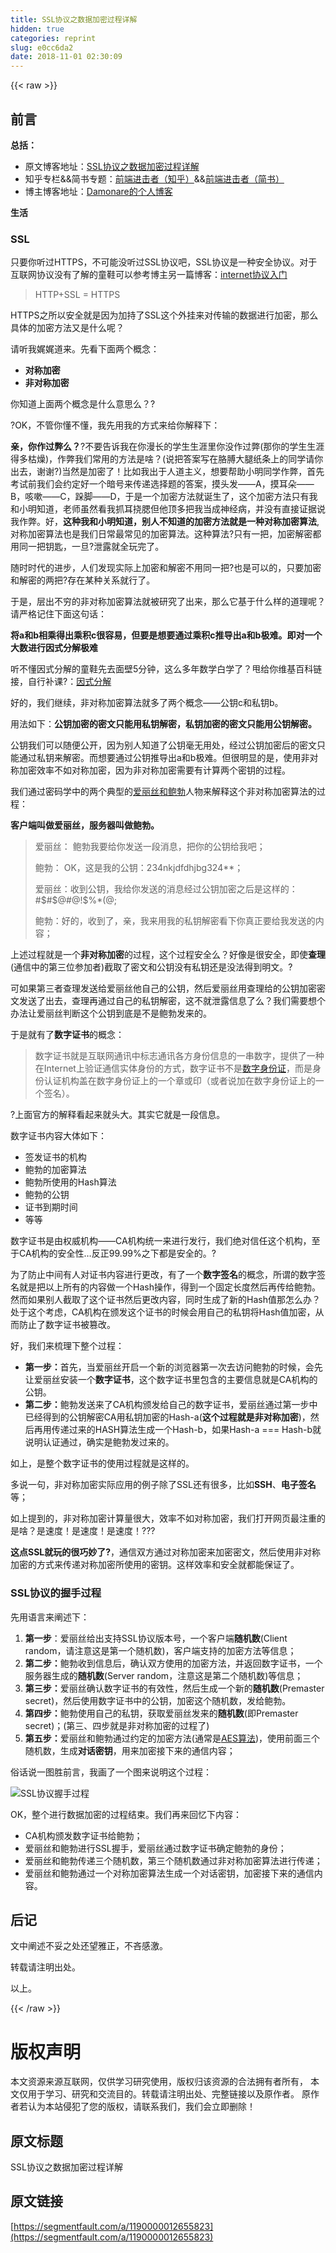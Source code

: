 ```yaml
---
title: SSL协议之数据加密过程详解
hidden: true
categories: reprint
slug: e0cc6da2
date: 2018-11-01 02:30:09
---
```


{{< raw >}}
<h2 id="articleHeader0">&#x524D;&#x8A00;</h2><p><strong>&#x603B;&#x62EC;&#xFF1A;</strong></p><ul><li>&#x539F;&#x6587;&#x535A;&#x5BA2;&#x5730;&#x5740;&#xFF1A;<a href="http://blog.damonare.cn/2017/12/29/SSL%E5%8D%8F%E8%AE%AE%E4%B9%8B%E6%95%B0%E6%8D%AE%E5%8A%A0%E5%AF%86%E8%BF%87%E7%A8%8B%E8%AF%A6%E8%A7%A3/#more" rel="nofollow noreferrer" target="_blank">SSL&#x534F;&#x8BAE;&#x4E4B;&#x6570;&#x636E;&#x52A0;&#x5BC6;&#x8FC7;&#x7A0B;&#x8BE6;&#x89E3;</a></li><li>&#x77E5;&#x4E4E;&#x4E13;&#x680F;&amp;&amp;&#x7B80;&#x4E66;&#x4E13;&#x9898;&#xFF1A;<a href="https://zhuanlan.zhihu.com/damonare" rel="nofollow noreferrer" target="_blank">&#x524D;&#x7AEF;&#x8FDB;&#x51FB;&#x8005;&#xFF08;&#x77E5;&#x4E4E;&#xFF09;</a>&amp;&amp;<a href="http://www.jianshu.com/collection/bbaa63e264f5" rel="nofollow noreferrer" target="_blank">&#x524D;&#x7AEF;&#x8FDB;&#x51FB;&#x8005;&#xFF08;&#x7B80;&#x4E66;&#xFF09;</a></li><li>&#x535A;&#x4E3B;&#x535A;&#x5BA2;&#x5730;&#x5740;&#xFF1A;<a href="http://damonare.cn" rel="nofollow noreferrer" target="_blank">Damonare&#x7684;&#x4E2A;&#x4EBA;&#x535A;&#x5BA2;</a></li></ul><p><strong>&#x751F;&#x6D3B;</strong></p><h3 id="articleHeader1">SSL</h3><p>&#x53EA;&#x8981;&#x4F60;&#x542C;&#x8FC7;HTTPS&#xFF0C;&#x4E0D;&#x53EF;&#x80FD;&#x6CA1;&#x542C;&#x8FC7;SSL&#x534F;&#x8BAE;&#x5427;&#xFF0C;SSL&#x534F;&#x8BAE;&#x662F;&#x4E00;&#x79CD;&#x5B89;&#x5168;&#x534F;&#x8BAE;&#x3002;&#x5BF9;&#x4E8E;&#x4E92;&#x8054;&#x7F51;&#x534F;&#x8BAE;&#x6CA1;&#x6709;&#x4E86;&#x89E3;&#x7684;&#x7AE5;&#x978B;&#x53EF;&#x4EE5;&#x53C2;&#x8003;&#x535A;&#x4E3B;&#x53E6;&#x4E00;&#x7BC7;&#x535A;&#x5BA2;&#xFF1A;<a href="http://blog.damonare.cn/2016/11/26/%E4%BA%92%E8%81%94%E7%BD%91%E5%8D%8F%E8%AE%AE%E5%85%A5%E9%97%A8/" rel="nofollow noreferrer" target="_blank">internet&#x534F;&#x8BAE;&#x5165;&#x95E8;</a></p><blockquote>HTTP+SSL = HTTPS</blockquote><p>HTTPS&#x4E4B;&#x6240;&#x4EE5;&#x5B89;&#x5168;&#x5C31;&#x662F;&#x56E0;&#x4E3A;&#x52A0;&#x6301;&#x4E86;SSL&#x8FD9;&#x4E2A;&#x5916;&#x6302;&#x6765;&#x5BF9;&#x4F20;&#x8F93;&#x7684;&#x6570;&#x636E;&#x8FDB;&#x884C;&#x52A0;&#x5BC6;&#xFF0C;&#x90A3;&#x4E48;&#x5177;&#x4F53;&#x7684;&#x52A0;&#x5BC6;&#x65B9;&#x6CD5;&#x53C8;&#x662F;&#x4EC0;&#x4E48;&#x5462;&#xFF1F;</p><p>&#x8BF7;&#x542C;&#x6211;&#x5A13;&#x5A13;&#x9053;&#x6765;&#x3002;&#x5148;&#x770B;&#x4E0B;&#x9762;&#x4E24;&#x4E2A;&#x6982;&#x5FF5;&#xFF1A;</p><ul><li><strong>&#x5BF9;&#x79F0;&#x52A0;&#x5BC6;</strong></li><li><strong>&#x975E;&#x5BF9;&#x79F0;&#x52A0;&#x5BC6;</strong></li></ul><p>&#x4F60;&#x77E5;&#x9053;&#x4E0A;&#x9762;&#x4E24;&#x4E2A;&#x6982;&#x5FF5;&#x662F;&#x4EC0;&#x4E48;&#x610F;&#x601D;&#x4E48;&#xFF1F;?</p><p>?OK&#xFF0C;&#x4E0D;&#x7BA1;&#x4F60;&#x61C2;&#x4E0D;&#x61C2;&#xFF0C;&#x6211;&#x5148;&#x7528;&#x6211;&#x7684;&#x65B9;&#x5F0F;&#x6765;&#x7ED9;&#x4F60;&#x89E3;&#x91CA;&#x4E0B;&#xFF1A;</p><p><strong>&#x4EB2;&#xFF0C;&#x4F60;&#x4F5C;&#x8FC7;&#x5F0A;&#x4E48;&#xFF1F;</strong>?&#x4E0D;&#x8981;&#x544A;&#x8BC9;&#x6211;&#x5728;&#x4F60;&#x6F2B;&#x957F;&#x7684;&#x5B66;&#x751F;&#x751F;&#x6DAF;&#x91CC;&#x4F60;&#x6CA1;&#x4F5C;&#x8FC7;&#x5F0A;(&#x90A3;&#x4F60;&#x7684;&#x5B66;&#x751F;&#x751F;&#x6DAF;&#x5F97;&#x591A;&#x67AF;&#x71E5;)&#xFF0C;&#x4F5C;&#x5F0A;&#x6211;&#x4EEC;&#x5E38;&#x7528;&#x7684;&#x65B9;&#x6CD5;&#x662F;&#x5565;&#xFF1F;(&#x8BF4;&#x628A;&#x7B54;&#x6848;&#x5199;&#x5728;&#x80F3;&#x818A;&#x5927;&#x817F;&#x7EB8;&#x6761;&#x4E0A;&#x7684;&#x540C;&#x5B66;&#x8BF7;&#x4F60;&#x51FA;&#x53BB;&#xFF0C;&#x8C22;&#x8C22;?)&#x5F53;&#x7136;&#x662F;&#x52A0;&#x5BC6;&#x4E86;&#xFF01;&#x6BD4;&#x5982;&#x6211;&#x51FA;&#x4E8E;&#x4EBA;&#x9053;&#x4E3B;&#x4E49;&#xFF0C;&#x60F3;&#x8981;&#x5E2E;&#x52A9;&#x5C0F;&#x660E;&#x540C;&#x5B66;&#x4F5C;&#x5F0A;&#xFF0C;&#x9996;&#x5148;&#x8003;&#x8BD5;&#x524D;&#x6211;&#x4EEC;&#x4F1A;&#x7EA6;&#x5B9A;&#x597D;&#x4E00;&#x4E2A;&#x6697;&#x53F7;&#x6765;&#x4F20;&#x9012;&#x9009;&#x62E9;&#x9898;&#x7684;&#x7B54;&#x6848;&#xFF0C;&#x6478;&#x5934;&#x53D1;&#x2014;&#x2014;A&#xFF0C;&#x6478;&#x8033;&#x6735;&#x2014;&#x2014;B&#xFF0C;&#x54B3;&#x55FD;&#x2014;&#x2014;C&#xFF0C;&#x8DFA;&#x811A;&#x2014;&#x2014;D&#xFF0C;&#x4E8E;&#x662F;&#x4E00;&#x4E2A;&#x52A0;&#x5BC6;&#x65B9;&#x6CD5;&#x5C31;&#x8BDE;&#x751F;&#x4E86;&#xFF0C;&#x8FD9;&#x4E2A;&#x52A0;&#x5BC6;&#x65B9;&#x6CD5;&#x53EA;&#x6709;&#x6211;&#x548C;&#x5C0F;&#x660E;&#x77E5;&#x9053;&#xFF0C;&#x8001;&#x5E08;&#x867D;&#x7136;&#x770B;&#x6211;&#x6293;&#x8033;&#x6320;&#x816E;&#x4F46;&#x4ED6;&#x9876;&#x591A;&#x628A;&#x6211;&#x5F53;&#x6210;&#x795E;&#x7ECF;&#x75C5;&#xFF0C;&#x5E76;&#x6CA1;&#x6709;&#x76F4;&#x63A5;&#x8BC1;&#x636E;&#x8BF4;&#x6211;&#x4F5C;&#x5F0A;&#x3002;&#x597D;&#xFF0C;<strong>&#x8FD9;&#x79CD;&#x6211;&#x548C;&#x5C0F;&#x660E;&#x77E5;&#x9053;&#xFF0C;&#x522B;&#x4EBA;&#x4E0D;&#x77E5;&#x9053;&#x7684;&#x52A0;&#x5BC6;&#x65B9;&#x6CD5;&#x5C31;&#x662F;&#x4E00;&#x79CD;&#x5BF9;&#x79F0;&#x52A0;&#x5BC6;&#x7B97;&#x6CD5;</strong>,&#x5BF9;&#x79F0;&#x52A0;&#x5BC6;&#x7B97;&#x6CD5;&#x4E5F;&#x662F;&#x6211;&#x4EEC;&#x65E5;&#x5E38;&#x6700;&#x5E38;&#x89C1;&#x7684;&#x52A0;&#x5BC6;&#x7B97;&#x6CD5;&#x3002;&#x8FD9;&#x79CD;&#x7B97;&#x6CD5;?&#x53EA;&#x6709;&#x4E00;&#x628A;&#xFF0C;&#x52A0;&#x5BC6;&#x89E3;&#x5BC6;&#x90FD;&#x7528;&#x540C;&#x4E00;&#x628A;&#x94A5;&#x5319;&#xFF0C;&#x4E00;&#x65E6;?&#x6CC4;&#x9732;&#x5C31;&#x5168;&#x73A9;&#x5B8C;&#x4E86;&#x3002;</p><p>&#x968F;&#x65F6;&#x65F6;&#x4EE3;&#x7684;&#x8FDB;&#x6B65;&#xFF0C;&#x4EBA;&#x4EEC;&#x53D1;&#x73B0;&#x5B9E;&#x9645;&#x4E0A;&#x52A0;&#x5BC6;&#x548C;&#x89E3;&#x5BC6;&#x4E0D;&#x7528;&#x540C;&#x4E00;&#x628A;?&#x4E5F;&#x662F;&#x53EF;&#x4EE5;&#x7684;&#xFF0C;&#x53EA;&#x8981;&#x52A0;&#x5BC6;&#x548C;&#x89E3;&#x5BC6;&#x7684;&#x4E24;&#x628A;?&#x5B58;&#x5728;&#x67D0;&#x79CD;&#x5173;&#x7CFB;&#x5C31;&#x884C;&#x4E86;&#x3002;</p><p>&#x4E8E;&#x662F;&#xFF0C;&#x5C42;&#x51FA;&#x4E0D;&#x7A77;&#x7684;&#x975E;&#x5BF9;&#x79F0;&#x52A0;&#x5BC6;&#x7B97;&#x6CD5;&#x5C31;&#x88AB;&#x7814;&#x7A76;&#x4E86;&#x51FA;&#x6765;&#xFF0C;&#x90A3;&#x4E48;&#x5B83;&#x57FA;&#x4E8E;&#x4EC0;&#x4E48;&#x6837;&#x7684;&#x9053;&#x7406;&#x5462;&#xFF1F;&#x8BF7;&#x4E25;&#x683C;&#x8BB0;&#x4F4F;&#x4E0B;&#x9762;&#x8FD9;&#x53E5;&#x8BDD;&#xFF1A;</p><p><strong>&#x5C06;a&#x548C;b&#x76F8;&#x4E58;&#x5F97;&#x51FA;&#x4E58;&#x79EF;c&#x5F88;&#x5BB9;&#x6613;&#xFF0C;&#x4F46;&#x8981;&#x662F;&#x60F3;&#x8981;&#x901A;&#x8FC7;&#x4E58;&#x79EF;c&#x63A8;&#x5BFC;&#x51FA;a&#x548C;b&#x6781;&#x96BE;&#x3002;&#x5373;&#x5BF9;&#x4E00;&#x4E2A;&#x5927;&#x6570;&#x8FDB;&#x884C;&#x56E0;&#x5F0F;&#x5206;&#x89E3;&#x6781;&#x96BE;</strong></p><p>&#x542C;&#x4E0D;&#x61C2;&#x56E0;&#x5F0F;&#x5206;&#x89E3;&#x7684;&#x7AE5;&#x978B;&#x5148;&#x53BB;&#x9762;&#x58C1;5&#x5206;&#x949F;&#xFF0C;&#x8FD9;&#x4E48;&#x591A;&#x5E74;&#x6570;&#x5B66;&#x767D;&#x5B66;&#x4E86;&#xFF1F;&#x7529;&#x7ED9;&#x4F60;&#x7EF4;&#x57FA;&#x767E;&#x79D1;&#x94FE;&#x63A5;&#xFF0C;&#x81EA;&#x884C;&#x8865;&#x8BFE;?&#xFF1A;<a href="https://zh.wikipedia.org/zh-cn/%E5%9B%A0%E5%BC%8F%E5%88%86%E8%A7%A3" rel="nofollow noreferrer" target="_blank">&#x56E0;&#x5F0F;&#x5206;&#x89E3;</a></p><p>&#x597D;&#x7684;&#xFF0C;&#x6211;&#x4EEC;&#x7EE7;&#x7EED;&#xFF0C;&#x975E;&#x5BF9;&#x79F0;&#x52A0;&#x5BC6;&#x7B97;&#x6CD5;&#x5C31;&#x591A;&#x4E86;&#x4E24;&#x4E2A;&#x6982;&#x5FF5;&#x2014;&#x2014;&#x516C;&#x94A5;c&#x548C;&#x79C1;&#x94A5;b&#x3002;</p><p>&#x7528;&#x6CD5;&#x5982;&#x4E0B;&#xFF1A;<strong>&#x516C;&#x94A5;&#x52A0;&#x5BC6;&#x7684;&#x5BC6;&#x6587;&#x53EA;&#x80FD;&#x7528;&#x79C1;&#x94A5;&#x89E3;&#x5BC6;&#xFF0C;&#x79C1;&#x94A5;&#x52A0;&#x5BC6;&#x7684;&#x5BC6;&#x6587;&#x53EA;&#x80FD;&#x7528;&#x516C;&#x94A5;&#x89E3;&#x5BC6;&#x3002;</strong></p><p>&#x516C;&#x94A5;&#x6211;&#x4EEC;&#x53EF;&#x4EE5;&#x968F;&#x4FBF;&#x516C;&#x5F00;&#xFF0C;&#x56E0;&#x4E3A;&#x522B;&#x4EBA;&#x77E5;&#x9053;&#x4E86;&#x516C;&#x94A5;&#x6BEB;&#x65E0;&#x7528;&#x5904;&#xFF0C;&#x7ECF;&#x8FC7;&#x516C;&#x94A5;&#x52A0;&#x5BC6;&#x540E;&#x7684;&#x5BC6;&#x6587;&#x53EA;&#x80FD;&#x901A;&#x8FC7;&#x79C1;&#x94A5;&#x6765;&#x89E3;&#x5BC6;&#x3002;&#x800C;&#x60F3;&#x8981;&#x901A;&#x8FC7;&#x516C;&#x94A5;&#x63A8;&#x5BFC;&#x51FA;a&#x548C;b&#x6781;&#x96BE;&#x3002;&#x4F46;&#x5F88;&#x660E;&#x663E;&#x7684;&#x662F;&#xFF0C;&#x4F7F;&#x7528;&#x975E;&#x5BF9;&#x79F0;&#x52A0;&#x5BC6;&#x6548;&#x7387;&#x4E0D;&#x5982;&#x5BF9;&#x79F0;&#x52A0;&#x5BC6;&#xFF0C;&#x56E0;&#x4E3A;&#x975E;&#x5BF9;&#x79F0;&#x52A0;&#x5BC6;&#x9700;&#x8981;&#x6709;&#x8BA1;&#x7B97;&#x4E24;&#x4E2A;&#x5BC6;&#x94A5;&#x7684;&#x8FC7;&#x7A0B;&#x3002;</p><p>&#x6211;&#x4EEC;&#x901A;&#x8FC7;&#x5BC6;&#x7801;&#x5B66;&#x4E2D;&#x7684;&#x4E24;&#x4E2A;&#x5178;&#x578B;&#x7684;<a href="https://zh.wikipedia.org/wiki/%E6%84%9B%E9%BA%97%E7%B5%B2%E8%88%87%E9%AE%91%E4%BC%AF" rel="nofollow noreferrer" target="_blank">&#x7231;&#x4E3D;&#x4E1D;&#x548C;&#x9C8D;&#x52C3;</a>&#x4EBA;&#x7269;&#x6765;&#x89E3;&#x91CA;&#x8FD9;&#x4E2A;&#x975E;&#x5BF9;&#x79F0;&#x52A0;&#x5BC6;&#x7B97;&#x6CD5;&#x7684;&#x8FC7;&#x7A0B;&#xFF1A;</p><p><strong>&#x5BA2;&#x6237;&#x7AEF;&#x53EB;&#x505A;&#x7231;&#x4E3D;&#x4E1D;&#xFF0C;&#x670D;&#x52A1;&#x5668;&#x53EB;&#x505A;&#x9C8D;&#x52C3;&#x3002;</strong></p><blockquote>&#x7231;&#x4E3D;&#x4E1D;&#xFF1A; &#x9C8D;&#x52C3;&#x6211;&#x8981;&#x7ED9;&#x4F60;&#x53D1;&#x9001;&#x4E00;&#x6BB5;&#x6D88;&#x606F;&#xFF0C;&#x628A;&#x4F60;&#x7684;&#x516C;&#x94A5;&#x7ED9;&#x6211;&#x5427;&#xFF1B;<p>&#x9C8D;&#x52C3;&#xFF1A; OK&#xFF0C;&#x8FD9;&#x662F;&#x6211;&#x7684;&#x516C;&#x94A5;&#xFF1A;234nkjdfdhjbg324**&#xFF1B;</p><p>&#x7231;&#x4E3D;&#x4E1D;&#xFF1A;&#x6536;&#x5230;&#x516C;&#x94A5;&#xFF0C;&#x6211;&#x7ED9;&#x4F60;&#x53D1;&#x9001;&#x7684;&#x6D88;&#x606F;&#x7ECF;&#x8FC7;&#x516C;&#x94A5;&#x52A0;&#x5BC6;&#x4E4B;&#x540E;&#x662F;&#x8FD9;&#x6837;&#x7684;&#xFF1A;#$#$@#@!$%*(@;</p><p>&#x9C8D;&#x52C3;&#xFF1A;&#x597D;&#x7684;&#xFF0C;&#x6536;&#x5230;&#x4E86;&#xFF0C;&#x4EB2;&#xFF0C;&#x6211;&#x6765;&#x7528;&#x6211;&#x7684;&#x79C1;&#x94A5;&#x89E3;&#x5BC6;&#x770B;&#x4E0B;&#x4F60;&#x771F;&#x6B63;&#x8981;&#x7ED9;&#x6211;&#x53D1;&#x9001;&#x7684;&#x5185;&#x5BB9;&#xFF1B;</p></blockquote><p>&#x4E0A;&#x8FF0;&#x8FC7;&#x7A0B;&#x5C31;&#x662F;&#x4E00;&#x4E2A;<strong>&#x975E;&#x5BF9;&#x79F0;&#x52A0;&#x5BC6;</strong>&#x7684;&#x8FC7;&#x7A0B;&#xFF0C;&#x8FD9;&#x4E2A;&#x8FC7;&#x7A0B;&#x5B89;&#x5168;&#x4E48;&#xFF1F;&#x597D;&#x50CF;&#x662F;&#x5F88;&#x5B89;&#x5168;&#xFF0C;&#x5373;&#x4F7F;<strong>&#x67E5;&#x7406;</strong>(&#x901A;&#x4FE1;&#x4E2D;&#x7684;&#x7B2C;&#x4E09;&#x4F4D;&#x53C2;&#x52A0;&#x8005;)&#x622A;&#x53D6;&#x4E86;&#x5BC6;&#x6587;&#x548C;&#x516C;&#x94A5;&#x6CA1;&#x6709;&#x79C1;&#x94A5;&#x8FD8;&#x662F;&#x6CA1;&#x6CD5;&#x5F97;&#x5230;&#x660E;&#x6587;&#x3002;?</p><p>&#x53EF;&#x5982;&#x679C;&#x7B2C;&#x4E09;&#x8005;&#x67E5;&#x7406;&#x53D1;&#x9001;&#x7ED9;&#x7231;&#x4E3D;&#x4E1D;&#x4ED6;&#x81EA;&#x5DF1;&#x7684;&#x516C;&#x94A5;&#xFF0C;&#x7136;&#x540E;&#x7231;&#x4E3D;&#x4E1D;&#x7528;&#x67E5;&#x7406;&#x7ED9;&#x7684;&#x516C;&#x94A5;&#x52A0;&#x5BC6;&#x5BC6;&#x6587;&#x53D1;&#x9001;&#x4E86;&#x51FA;&#x53BB;&#xFF0C;&#x67E5;&#x7406;&#x518D;&#x901A;&#x8FC7;&#x81EA;&#x5DF1;&#x7684;&#x79C1;&#x94A5;&#x89E3;&#x5BC6;&#xFF0C;&#x8FD9;&#x4E0D;&#x5C31;&#x6CC4;&#x9732;&#x4FE1;&#x606F;&#x4E86;&#x4E48;&#xFF1F;&#x6211;&#x4EEC;&#x9700;&#x8981;&#x60F3;&#x4E2A;&#x529E;&#x6CD5;&#x8BA9;&#x7231;&#x4E3D;&#x4E1D;&#x5224;&#x65AD;&#x8FD9;&#x4E2A;&#x516C;&#x94A5;&#x5230;&#x5E95;&#x662F;&#x4E0D;&#x662F;&#x9C8D;&#x52C3;&#x53D1;&#x6765;&#x7684;&#x3002;</p><p>&#x4E8E;&#x662F;&#x5C31;&#x6709;&#x4E86;<strong>&#x6570;&#x5B57;&#x8BC1;&#x4E66;</strong>&#x7684;&#x6982;&#x5FF5;&#xFF1A;</p><blockquote>&#x6570;&#x5B57;&#x8BC1;&#x4E66;&#x5C31;&#x662F;&#x4E92;&#x8054;&#x7F51;&#x901A;&#x8BAF;&#x4E2D;&#x6807;&#x5FD7;&#x901A;&#x8BAF;&#x5404;&#x65B9;&#x8EAB;&#x4EFD;&#x4FE1;&#x606F;&#x7684;&#x4E00;&#x4E32;&#x6570;&#x5B57;&#xFF0C;&#x63D0;&#x4F9B;&#x4E86;&#x4E00;&#x79CD;&#x5728;Internet&#x4E0A;&#x9A8C;&#x8BC1;&#x901A;&#x4FE1;&#x5B9E;&#x4F53;&#x8EAB;&#x4EFD;&#x7684;&#x65B9;&#x5F0F;&#xFF0C;&#x6570;&#x5B57;&#x8BC1;&#x4E66;&#x4E0D;&#x662F;<a href="https://baike.baidu.com/item/%E6%95%B0%E5%AD%97%E8%BA%AB%E4%BB%BD%E8%AF%81" rel="nofollow noreferrer" target="_blank">&#x6570;&#x5B57;&#x8EAB;&#x4EFD;&#x8BC1;</a>&#xFF0C;&#x800C;&#x662F;&#x8EAB;&#x4EFD;&#x8BA4;&#x8BC1;&#x673A;&#x6784;&#x76D6;&#x5728;&#x6570;&#x5B57;&#x8EAB;&#x4EFD;&#x8BC1;&#x4E0A;&#x7684;&#x4E00;&#x4E2A;&#x7AE0;&#x6216;&#x5370;&#xFF08;&#x6216;&#x8005;&#x8BF4;&#x52A0;&#x5728;&#x6570;&#x5B57;&#x8EAB;&#x4EFD;&#x8BC1;&#x4E0A;&#x7684;&#x4E00;&#x4E2A;&#x7B7E;&#x540D;&#xFF09;&#x3002;</blockquote><p>?&#x4E0A;&#x9762;&#x5B98;&#x65B9;&#x7684;&#x89E3;&#x91CA;&#x770B;&#x8D77;&#x6765;&#x5C31;&#x5934;&#x5927;&#x3002;&#x5176;&#x5B9E;&#x5B83;&#x5C31;&#x662F;&#x4E00;&#x6BB5;&#x4FE1;&#x606F;&#x3002;</p><p>&#x6570;&#x5B57;&#x8BC1;&#x4E66;&#x5185;&#x5BB9;&#x5927;&#x4F53;&#x5982;&#x4E0B;&#xFF1A;</p><ul><li>&#x7B7E;&#x53D1;&#x8BC1;&#x4E66;&#x7684;&#x673A;&#x6784;</li><li>&#x9C8D;&#x52C3;&#x7684;&#x52A0;&#x5BC6;&#x7B97;&#x6CD5;</li><li>&#x9C8D;&#x52C3;&#x6240;&#x4F7F;&#x7528;&#x7684;Hash&#x7B97;&#x6CD5;</li><li>&#x9C8D;&#x52C3;&#x7684;&#x516C;&#x94A5;</li><li>&#x8BC1;&#x4E66;&#x5230;&#x671F;&#x65F6;&#x95F4;</li><li>&#x7B49;&#x7B49;</li></ul><p>&#x6570;&#x5B57;&#x8BC1;&#x4E66;&#x662F;&#x7531;&#x6743;&#x5A01;&#x673A;&#x6784;&#x2014;&#x2014;CA&#x673A;&#x6784;&#x7EDF;&#x4E00;&#x6765;&#x8FDB;&#x884C;&#x53D1;&#x884C;&#xFF0C;&#x6211;&#x4EEC;&#x7EDD;&#x5BF9;&#x4FE1;&#x4EFB;&#x8FD9;&#x4E2A;&#x673A;&#x6784;&#xFF0C;&#x81F3;&#x4E8E;CA&#x673A;&#x6784;&#x7684;&#x5B89;&#x5168;&#x6027;&#x2026;&#x53CD;&#x6B63;99.99%&#x4E4B;&#x4E0B;&#x90FD;&#x662F;&#x5B89;&#x5168;&#x7684;&#x3002;?</p><p>&#x4E3A;&#x4E86;&#x9632;&#x6B62;&#x4E2D;&#x95F4;&#x6709;&#x4EBA;&#x5BF9;&#x8BC1;&#x4E66;&#x5185;&#x5BB9;&#x8FDB;&#x884C;&#x66F4;&#x6539;&#xFF0C;&#x6709;&#x4E86;&#x4E00;&#x4E2A;<strong>&#x6570;&#x5B57;&#x7B7E;&#x540D;</strong>&#x7684;&#x6982;&#x5FF5;&#xFF0C;&#x6240;&#x8C13;&#x7684;&#x6570;&#x5B57;&#x7B7E;&#x540D;&#x5C31;&#x662F;&#x628A;&#x4EE5;&#x4E0A;&#x6240;&#x6709;&#x7684;&#x5185;&#x5BB9;&#x505A;&#x4E00;&#x4E2A;Hash&#x64CD;&#x4F5C;&#xFF0C;&#x5F97;&#x5230;&#x4E00;&#x4E2A;&#x56FA;&#x5B9A;&#x957F;&#x5EA6;&#x7136;&#x540E;&#x518D;&#x4F20;&#x7ED9;&#x9C8D;&#x52C3;&#x3002;&#x7136;&#x800C;&#x5982;&#x679C;&#x522B;&#x4EBA;&#x622A;&#x53D6;&#x4E86;&#x8FD9;&#x4E2A;&#x8BC1;&#x4E66;&#x7136;&#x540E;&#x66F4;&#x6539;&#x5185;&#x5BB9;&#xFF0C;&#x540C;&#x65F6;&#x751F;&#x6210;&#x4E86;&#x65B0;&#x7684;Hash&#x503C;&#x90A3;&#x600E;&#x4E48;&#x529E;&#xFF1F;&#x5904;&#x4E8E;&#x8FD9;&#x4E2A;&#x8003;&#x8651;&#xFF0C;CA&#x673A;&#x6784;&#x5728;&#x9881;&#x53D1;&#x8FD9;&#x4E2A;&#x8BC1;&#x4E66;&#x7684;&#x65F6;&#x5019;&#x4F1A;&#x7528;&#x81EA;&#x5DF1;&#x7684;&#x79C1;&#x94A5;&#x5C06;Hash&#x503C;&#x52A0;&#x5BC6;&#xFF0C;&#x4ECE;&#x800C;&#x9632;&#x6B62;&#x4E86;&#x6570;&#x5B57;&#x8BC1;&#x4E66;&#x88AB;&#x7BE1;&#x6539;&#x3002;</p><p>&#x597D;&#xFF0C;&#x6211;&#x4EEC;&#x6765;&#x68B3;&#x7406;&#x4E0B;&#x6574;&#x4E2A;&#x8FC7;&#x7A0B;&#xFF1A;</p><ul><li><strong>&#x7B2C;&#x4E00;&#x6B65;&#xFF1A;</strong>&#x9996;&#x5148;&#xFF0C;&#x5F53;&#x7231;&#x4E3D;&#x4E1D;&#x5F00;&#x542F;&#x4E00;&#x4E2A;&#x65B0;&#x7684;&#x6D4F;&#x89C8;&#x5668;&#x7B2C;&#x4E00;&#x6B21;&#x53BB;&#x8BBF;&#x95EE;&#x9C8D;&#x52C3;&#x7684;&#x65F6;&#x5019;&#xFF0C;&#x4F1A;&#x5148;&#x8BA9;&#x7231;&#x4E3D;&#x4E1D;&#x5B89;&#x88C5;&#x4E00;&#x4E2A;<strong>&#x6570;&#x5B57;&#x8BC1;&#x4E66;</strong>&#xFF0C;&#x8FD9;&#x4E2A;&#x6570;&#x5B57;&#x8BC1;&#x4E66;&#x91CC;&#x5305;&#x542B;&#x7684;&#x4E3B;&#x8981;&#x4FE1;&#x606F;&#x5C31;&#x662F;CA&#x673A;&#x6784;&#x7684;&#x516C;&#x94A5;&#x3002;</li><li><strong>&#x7B2C;&#x4E8C;&#x6B65;&#xFF1A;</strong>&#x9C8D;&#x52C3;&#x53D1;&#x9001;&#x6765;&#x4E86;CA&#x673A;&#x6784;&#x9881;&#x53D1;&#x7ED9;&#x81EA;&#x5DF1;&#x7684;&#x6570;&#x5B57;&#x8BC1;&#x4E66;&#xFF0C;&#x7231;&#x4E3D;&#x4E1D;&#x901A;&#x8FC7;&#x7B2C;&#x4E00;&#x6B65;&#x4E2D;&#x5DF2;&#x7ECF;&#x5F97;&#x5230;&#x7684;&#x516C;&#x94A5;&#x89E3;&#x5BC6;CA&#x7528;&#x79C1;&#x94A5;&#x52A0;&#x5BC6;&#x7684;Hash-a(<strong>&#x8FD9;&#x4E2A;&#x8FC7;&#x7A0B;&#x5C31;&#x662F;&#x975E;&#x5BF9;&#x79F0;&#x52A0;&#x5BC6;</strong>)&#xFF0C;&#x7136;&#x540E;&#x518D;&#x7528;&#x4F20;&#x9012;&#x8FC7;&#x6765;&#x7684;HASH&#x7B97;&#x6CD5;&#x751F;&#x6210;&#x4E00;&#x4E2A;Hash-b&#xFF0C;&#x5982;&#x679C;Hash-a === Hash-b&#x5C31;&#x8BF4;&#x660E;&#x8BA4;&#x8BC1;&#x901A;&#x8FC7;&#xFF0C;&#x786E;&#x5B9E;&#x662F;&#x9C8D;&#x52C3;&#x53D1;&#x8FC7;&#x6765;&#x7684;&#x3002;</li></ul><p>&#x5982;&#x4E0A;&#xFF0C;&#x662F;&#x6574;&#x4E2A;&#x6570;&#x5B57;&#x8BC1;&#x4E66;&#x7684;&#x4F7F;&#x7528;&#x8FC7;&#x7A0B;&#x5C31;&#x662F;&#x8FD9;&#x6837;&#x7684;&#x3002;</p><p>&#x591A;&#x8BF4;&#x4E00;&#x53E5;&#xFF0C;&#x975E;&#x5BF9;&#x79F0;&#x52A0;&#x5BC6;&#x5B9E;&#x9645;&#x5E94;&#x7528;&#x7684;&#x4F8B;&#x5B50;&#x9664;&#x4E86;SSL&#x8FD8;&#x6709;&#x5F88;&#x591A;&#xFF0C;&#x6BD4;&#x5982;<strong>SSH</strong>&#x3001;<strong>&#x7535;&#x5B50;&#x7B7E;&#x540D;</strong>&#x7B49;&#xFF1B;</p><p>&#x5982;&#x4E0A;&#x63D0;&#x5230;&#x7684;&#xFF0C;&#x975E;&#x5BF9;&#x79F0;&#x52A0;&#x5BC6;&#x8BA1;&#x7B97;&#x91CF;&#x5F88;&#x5927;&#xFF0C;&#x6548;&#x7387;&#x4E0D;&#x5982;&#x5BF9;&#x79F0;&#x52A0;&#x5BC6;&#xFF0C;&#x6211;&#x4EEC;&#x6253;&#x5F00;&#x7F51;&#x9875;&#x6700;&#x6CE8;&#x91CD;&#x7684;&#x662F;&#x5565;&#xFF1F;&#x662F;&#x901F;&#x5EA6;&#xFF01;&#x662F;&#x901F;&#x5EA6;&#xFF01;&#x662F;&#x901F;&#x5EA6;&#xFF01;???</p><p><strong>&#x8FD9;&#x70B9;SSL&#x5C31;&#x73A9;&#x7684;&#x5F88;&#x5DE7;&#x5999;&#x4E86;?</strong>&#xFF0C;&#x901A;&#x4FE1;&#x53CC;&#x65B9;&#x901A;&#x8FC7;&#x5BF9;&#x79F0;&#x52A0;&#x5BC6;&#x6765;&#x52A0;&#x5BC6;&#x5BC6;&#x6587;&#xFF0C;&#x7136;&#x540E;&#x4F7F;&#x7528;&#x975E;&#x5BF9;&#x79F0;&#x52A0;&#x5BC6;&#x7684;&#x65B9;&#x5F0F;&#x6765;&#x4F20;&#x9012;&#x5BF9;&#x79F0;&#x52A0;&#x5BC6;&#x6240;&#x4F7F;&#x7528;&#x7684;&#x5BC6;&#x94A5;&#x3002;&#x8FD9;&#x6837;&#x6548;&#x7387;&#x548C;&#x5B89;&#x5168;&#x5C31;&#x90FD;&#x80FD;&#x4FDD;&#x8BC1;&#x4E86;&#x3002;</p><h3 id="articleHeader2">SSL&#x534F;&#x8BAE;&#x7684;&#x63E1;&#x624B;&#x8FC7;&#x7A0B;</h3><p>&#x5148;&#x7528;&#x8BED;&#x8A00;&#x6765;&#x9610;&#x8FF0;&#x4E0B;&#xFF1A;</p><ol><li><strong>&#x7B2C;&#x4E00;&#x6B65;</strong>&#xFF1A;&#x7231;&#x4E3D;&#x4E1D;&#x7ED9;&#x51FA;&#x652F;&#x6301;SSL&#x534F;&#x8BAE;&#x7248;&#x672C;&#x53F7;&#xFF0C;&#x4E00;&#x4E2A;&#x5BA2;&#x6237;&#x7AEF;<strong>&#x968F;&#x673A;&#x6570;</strong>(Client random&#xFF0C;&#x8BF7;&#x6CE8;&#x610F;&#x8FD9;&#x662F;&#x7B2C;&#x4E00;&#x4E2A;&#x968F;&#x673A;&#x6570;)&#xFF0C;&#x5BA2;&#x6237;&#x7AEF;&#x652F;&#x6301;&#x7684;&#x52A0;&#x5BC6;&#x65B9;&#x6CD5;&#x7B49;&#x4FE1;&#x606F;&#xFF1B;</li><li><strong>&#x7B2C;&#x4E8C;&#x6B65;&#xFF1A;</strong>&#x9C8D;&#x52C3;&#x6536;&#x5230;&#x4FE1;&#x606F;&#x540E;&#xFF0C;&#x786E;&#x8BA4;&#x53CC;&#x65B9;&#x4F7F;&#x7528;&#x7684;&#x52A0;&#x5BC6;&#x65B9;&#x6CD5;&#xFF0C;&#x5E76;&#x8FD4;&#x56DE;&#x6570;&#x5B57;&#x8BC1;&#x4E66;&#xFF0C;&#x4E00;&#x4E2A;&#x670D;&#x52A1;&#x5668;&#x751F;&#x6210;&#x7684;<strong>&#x968F;&#x673A;&#x6570;</strong>(Server random&#xFF0C;&#x6CE8;&#x610F;&#x8FD9;&#x662F;&#x7B2C;&#x4E8C;&#x4E2A;&#x968F;&#x673A;&#x6570;)&#x7B49;&#x4FE1;&#x606F;&#xFF1B;</li><li><strong>&#x7B2C;&#x4E09;&#x6B65;&#xFF1A;</strong>&#x7231;&#x4E3D;&#x4E1D;&#x786E;&#x8BA4;&#x6570;&#x5B57;&#x8BC1;&#x4E66;&#x7684;&#x6709;&#x6548;&#x6027;&#xFF0C;&#x7136;&#x540E;&#x751F;&#x6210;&#x4E00;&#x4E2A;&#x65B0;&#x7684;<strong>&#x968F;&#x673A;&#x6570;</strong>(Premaster secret)&#xFF0C;&#x7136;&#x540E;&#x4F7F;&#x7528;&#x6570;&#x5B57;&#x8BC1;&#x4E66;&#x4E2D;&#x7684;&#x516C;&#x94A5;&#xFF0C;&#x52A0;&#x5BC6;&#x8FD9;&#x4E2A;&#x968F;&#x673A;&#x6570;&#xFF0C;&#x53D1;&#x7ED9;&#x9C8D;&#x52C3;&#x3002;</li><li><strong>&#x7B2C;&#x56DB;&#x6B65;&#xFF1A;</strong>&#x9C8D;&#x52C3;&#x4F7F;&#x7528;&#x81EA;&#x5DF1;&#x7684;&#x79C1;&#x94A5;&#xFF0C;&#x83B7;&#x53D6;&#x7231;&#x4E3D;&#x4E1D;&#x53D1;&#x6765;&#x7684;<strong>&#x968F;&#x673A;&#x6570;</strong>(&#x5373;Premaster secret)&#xFF1B;(&#x7B2C;&#x4E09;&#x3001;&#x56DB;&#x6B65;&#x5C31;&#x662F;&#x975E;&#x5BF9;&#x79F0;&#x52A0;&#x5BC6;&#x7684;&#x8FC7;&#x7A0B;&#x4E86;)</li><li><strong>&#x7B2C;&#x4E94;&#x6B65;&#xFF1A;</strong>&#x7231;&#x4E3D;&#x4E1D;&#x548C;&#x9C8D;&#x52C3;&#x901A;&#x8FC7;&#x7EA6;&#x5B9A;&#x7684;&#x52A0;&#x5BC6;&#x65B9;&#x6CD5;(&#x901A;&#x5E38;&#x662F;<a href="https://zh.wikipedia.org/wiki/%E9%AB%98%E7%BA%A7%E5%8A%A0%E5%AF%86%E6%A0%87%E5%87%86" rel="nofollow noreferrer" target="_blank">AES&#x7B97;&#x6CD5;</a>)&#xFF0C;&#x4F7F;&#x7528;&#x524D;&#x9762;&#x4E09;&#x4E2A;&#x968F;&#x673A;&#x6570;&#xFF0C;&#x751F;&#x6210;<strong>&#x5BF9;&#x8BDD;&#x5BC6;&#x94A5;</strong>&#xFF0C;&#x7528;&#x6765;&#x52A0;&#x5BC6;&#x63A5;&#x4E0B;&#x6765;&#x7684;&#x901A;&#x4FE1;&#x5185;&#x5BB9;&#xFF1B;</li></ol><p>&#x4FD7;&#x8BDD;&#x8BF4;&#x4E00;&#x56FE;&#x80DC;&#x524D;&#x8A00;&#xFF0C;&#x6211;&#x753B;&#x4E86;&#x4E00;&#x4E2A;&#x56FE;&#x6765;&#x8BF4;&#x660E;&#x8FD9;&#x4E2A;&#x8FC7;&#x7A0B;&#xFF1A;</p><p><span class="img-wrap"><img data-src="/img/remote/1460000012655828" src="https://static.alili.tech/img/remote/1460000012655828" alt="SSL&#x534F;&#x8BAE;&#x63E1;&#x624B;&#x8FC7;&#x7A0B;" title="SSL&#x534F;&#x8BAE;&#x63E1;&#x624B;&#x8FC7;&#x7A0B;" style="cursor:pointer"></span></p><p>OK&#xFF0C;&#x6574;&#x4E2A;&#x8FDB;&#x884C;&#x6570;&#x636E;&#x52A0;&#x5BC6;&#x7684;&#x8FC7;&#x7A0B;&#x7ED3;&#x675F;&#x3002;&#x6211;&#x4EEC;&#x518D;&#x6765;&#x56DE;&#x5FC6;&#x4E0B;&#x5185;&#x5BB9;&#xFF1A;</p><ul><li>CA&#x673A;&#x6784;&#x9881;&#x53D1;&#x6570;&#x5B57;&#x8BC1;&#x4E66;&#x7ED9;&#x9C8D;&#x52C3;&#xFF1B;</li><li>&#x7231;&#x4E3D;&#x4E1D;&#x548C;&#x9C8D;&#x52C3;&#x8FDB;&#x884C;SSL&#x63E1;&#x624B;&#xFF0C;&#x7231;&#x4E3D;&#x4E1D;&#x901A;&#x8FC7;&#x6570;&#x5B57;&#x8BC1;&#x4E66;&#x786E;&#x5B9A;&#x9C8D;&#x52C3;&#x7684;&#x8EAB;&#x4EFD;&#xFF1B;</li><li>&#x7231;&#x4E3D;&#x4E1D;&#x548C;&#x9C8D;&#x52C3;&#x4F20;&#x9012;&#x4E09;&#x4E2A;&#x968F;&#x673A;&#x6570;&#xFF0C;&#x7B2C;&#x4E09;&#x4E2A;&#x968F;&#x673A;&#x6570;&#x901A;&#x8FC7;&#x975E;&#x5BF9;&#x79F0;&#x52A0;&#x5BC6;&#x7B97;&#x6CD5;&#x8FDB;&#x884C;&#x4F20;&#x9012;&#xFF1B;</li><li>&#x7231;&#x4E3D;&#x4E1D;&#x548C;&#x9C8D;&#x52C3;&#x901A;&#x8FC7;&#x4E00;&#x4E2A;&#x5BF9;&#x79F0;&#x52A0;&#x5BC6;&#x7B97;&#x6CD5;&#x751F;&#x6210;&#x4E00;&#x4E2A;&#x5BF9;&#x8BDD;&#x5BC6;&#x94A5;&#xFF0C;&#x52A0;&#x5BC6;&#x63A5;&#x4E0B;&#x6765;&#x7684;&#x901A;&#x4FE1;&#x5185;&#x5BB9;&#x3002;</li></ul><h2 id="articleHeader3">&#x540E;&#x8BB0;</h2><p>&#x6587;&#x4E2D;&#x9610;&#x8FF0;&#x4E0D;&#x59A5;&#x4E4B;&#x5904;&#x8FD8;&#x671B;&#x96C5;&#x6B63;&#xFF0C;&#x4E0D;&#x541D;&#x611F;&#x6FC0;&#x3002;</p><p>&#x8F6C;&#x8F7D;&#x8BF7;&#x6CE8;&#x660E;&#x51FA;&#x5904;&#x3002;</p><p>&#x4EE5;&#x4E0A;&#x3002;</p>
{{< /raw >}}

# 版权声明
本文资源来源互联网，仅供学习研究使用，版权归该资源的合法拥有者所有，
本文仅用于学习、研究和交流目的。转载请注明出处、完整链接以及原作者。
原作者若认为本站侵犯了您的版权，请联系我们，我们会立即删除！

## 原文标题
SSL协议之数据加密过程详解

## 原文链接
[https://segmentfault.com/a/1190000012655823](https://segmentfault.com/a/1190000012655823)

